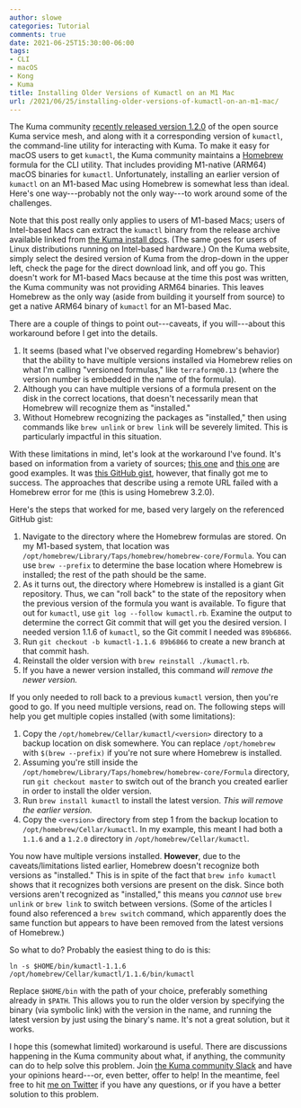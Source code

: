 ```yaml
---
author: slowe
categories: Tutorial
comments: true
date: 2021-06-25T15:30:00-06:00
tags:
- CLI
- macOS
- Kong
- Kuma
title: Installing Older Versions of Kumactl on an M1 Mac
url: /2021/06/25/installing-older-versions-of-kumactl-on-an-m1-mac/
---
```


The Kuma community [recently released version 1.2.0][link-1] of the open source Kuma service mesh, and along with it a corresponding version of `kumactl`, the command-line utility for interacting with Kuma. To make it easy for macOS users to get `kumactl`, the Kuma community maintains a [Homebrew][link-2] formula for the CLI utility. That includes providing M1-native (ARM64) macOS binaries for `kumactl`. Unfortunately, installing an earlier version of `kumactl` on an M1-based Mac using Homebrew is somewhat less than ideal. Here's one way---probably not the only way---to work around some of the challenges.<!--more-->

Note that this post really only applies to users of M1-based Macs; users of Intel-based Macs can extract the `kumactl` binary from the release archive available linked from [the Kuma install docs][link-4]. (The same goes for users of Linux distributions running on Intel-based hardware.) On the Kuma website, simply select the desired version of Kuma from the drop-down in the upper left, check the page for the direct download link, and off you go. This doesn't work for M1-based Macs because at the time this post was written, the Kuma community was not providing ARM64 binaries. This leaves Homebrew as the only way (aside from building it yourself from source) to get a native ARM64 binary of `kumactl` for an M1-based Mac.

There are a couple of things to point out---caveats, if you will---about this workaround before I get into the details.

1. It seems (based what I've observed regarding Homebrew's behavior) that the ability to have multiple versions installed via Homebrew relies on what I'm calling "versioned formulas," like `terraform@0.13` (where the version number is embedded in the name of the formula).
2. Although you can have multiple versions of a formula present on the disk in the correct locations, that doesn't necessarily mean that Homebrew will recognize them as "installed."
3. Without Homebrew recognizing the packages as "installed," then using commands like `brew unlink` or `brew link` will be severely limited. This is particularly impactful in this situation.

With these limitations in mind, let's look at the workaround I've found. It's based on information from a variety of sources; [this one][link-5] and [this one][link-6] are good examples. It was [this GitHub gist][link-3], however, that finally got me to success. The approaches that describe using a remote URL failed with a Homebrew error for me (this is using Homebrew 3.2.0).

Here's the steps that worked for me, based very largely on the referenced GitHub gist:

1. Navigate to the directory where the Homebrew formulas are stored. On my M1-based system, that location was `/opt/homebrew/Library/Taps/homebrew/homebrew-core/Formula`. You can use `brew --prefix` to determine the base location where Homebrew is installed; the rest of the path should be the same.
2. As it turns out, the directory where Homebrew is installed is a giant Git repository. Thus, we can "roll back" to the state of the repository when the previous version of the formula you want is available. To figure that out for `kumactl`, use `git log --follow kumactl.rb`. Examine the output to determine the correct Git commit that will get you the desired version. I needed version 1.1.6 of `kumactl`, so the Git commit I needed was `89b6866`.
3. Run `git checkout -b kumactl-1.1.6 89b6866` to create a new branch at that commit hash.
4. Reinstall the older version with `brew reinstall ./kumactl.rb`.
5. If you have a newer version installed, this command _will remove the newer version._

If you only needed to roll back to a previous `kumactl` version, then you're good to go. If you need multiple versions, read on. The following steps will help you get multiple copies installed (with some limitations):

1. Copy the `/opt/homebrew/Cellar/kumactl/<version>` directory to a backup location on disk somewhere. You can replace `/opt/homebrew` with `$(brew --prefix)` if you're not sure where Homebrew is installed.
2. Assuming you're still inside the `/opt/homebrew/Library/Taps/homebrew/homebrew-core/Formula` directory, run `git checkout master` to switch out of the branch you created earlier in order to install the older version.
3. Run `brew install kumactl` to install the latest version. _This will remove the earlier version._
4. Copy the `<version>` directory from step 1 from the backup location to `/opt/homebrew/Cellar/kumactl`. In my example, this meant I had both a `1.1.6` and a `1.2.0` directory in `/opt/homebrew/Cellar/kumactl`.

You now have multiple versions installed. **However**, due to the caveats/limitations listed earlier, Homebrew doesn't recognize both versions as "installed." This is in spite of the fact that `brew info kumactl` shows that it recognizes both versions are present on the disk. Since both versions aren't recognized as "installed," this means you _cannot_ use `brew unlink` or `brew link` to switch between versions. (Some of the articles I found also referenced a `brew switch` command, which apparently does the same function but appears to have been removed from the latest versions of Homebrew.)

So what to do? Probably the easiest thing to do is this:

    ln -s $HOME/bin/kumactl-1.1.6 /opt/homebrew/Cellar/kumactl/1.1.6/bin/kumactl

Replace `$HOME/bin` with the path of your choice, preferably something already in `$PATH`. This allows you to run the older version by specifying the binary (via symbolic link) with the version in the name, and running the latest version by just using the binary's name. It's not a great solution, but it works.

I hope this (somewhat limited) workaround is useful. There are discussions happening in the Kuma community about what, if anything, the community can do to help solve this problem. Join [the Kuma community Slack][link-7] and have your opinions heard---or, even better, offer to help! In the meantime, feel free to hit [me on Twitter][link-8] if you have any questions, or if you have a better solution to this problem.

[link-1]: https://kuma.io/blog/2021/kuma-1-2-0/
[link-2]: https://brew.sh
[link-3]: https://gist.github.com/sawant/6ea10e45de7d09e966a1dc6afea3bffb
[link-4]: https://kuma.io/docs/1.2.0/installation/macos/
[link-5]: https://flaviocopes.com/homebrew-install-older-version/
[link-6]: https://itnext.io/how-to-install-an-older-brew-package-add141e58d32
[link-7]: https://chat.kuma.io
[link-8]: https://twitter.com/scott_lowe
